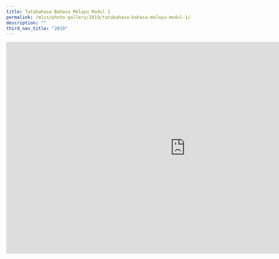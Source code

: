 ```yaml
---
title: Tatabahasa Bahasa Melayu Modul 1
permalink: /mlcs/photo-gallery/2019/tatabahasa-bahasa-melayu-modul-1/
description: ""
third_nav_title: "2019"
---
```

<iframe allowfullscreen="true" height="569" width="960" frameborder="0" src="https://docs.google.com/presentation/d/e/2PACX-1vQR7cHJntPP3pVmR8emvLCkHn8q_UZXeG1gcPvxo-WmQgsG13SwCASUcAuDvV2F0UkfdmneZsYTvUcp/embed?start=false&amp;loop=false&amp;delayms=3000"></iframe>